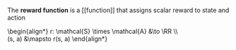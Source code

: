 The **reward function** is a [[function]] that assigns scalar reward to state and action

\begin{align\*}
r: \mathcal{S} \times \mathcal{A} &\to \RR \\\\\
(s, a) &\mapsto r(s, a)
\end{align\*}